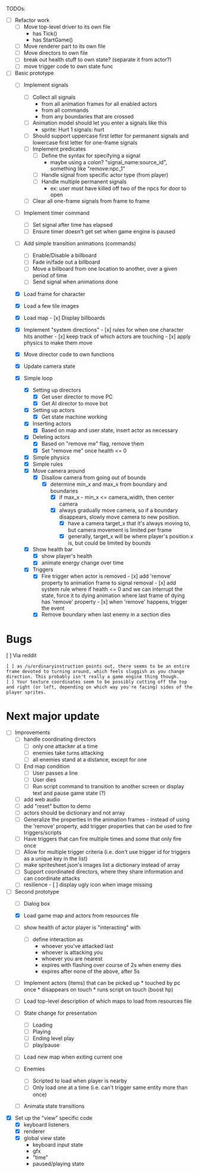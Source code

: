 
TODOs:

- [ ] Refactor work
    - [ ] Move top-level driver to its own file
        - has Tick()
        - has StartGame()
    - [ ] Move renderer part to its own file
    - [ ] Move directors to own file
    - [ ] break out health stuff to own state? (separate it from actor?)
    - [ ] move trigger code to own state func

- [ ] Basic prototype
    - [ ] Implement signals
        - [ ] Collect all signals
            - from all animation frames for all enabled actors
            - from all commands
            - from any boundaries that are crossed
        - [ ] Animation model should let you enter a signals like this
            - sprite: Hurt 1
              signals: hurt
        - [ ] Should support uppercase first letter for permanent signals and lowercase first letter for one-frame signals
        - [ ] Implement predicates
            - [ ] Define the syntax for specifying a signal 
                - maybe using a colon? "signal_name:source_id", something like "remove:npc_1"
            - [ ] Handle signal from specific actor type (from player)
            - [ ] Handle multiple permanent signals
                - ex: user must have killed off two of the npcs for door to open
        - [ ] Clear all one-frame signals from frame to frame
    - [ ] Implement timer command
        - [ ] Set signal after time has elapsed
        - [ ] Ensure timer doesn't get set when game engine is paused 
    - [ ] Add simple transition animations (commands)
        - [ ] Enable/Disable a billboard
        - [ ] Fade in/fade out a billboard
        - [ ] Move a billboard from one location to another, over a given period of time
        - [ ] Send signal when animations done
            
    - [x] Load frame for character
    - [x] Load a few tile images
    - [x] Load map
          - [x] Display billboards
    - [x] Implement "system directions"
          - [x] rules for when one character hits another
                - [x] keep track of which actors are touching
          - [x] apply physics to make them move
    - [x] Move director code to own functions

    - [x] Update camera state

    - [x] Simple loop
        - [x] Setting up directors
            - [x] Get user director to move PC
            - [x] Get AI director to move bot
        - [x] Setting up actors
            - [x] Get state machine working
        - [x] Inserting actors
            - [x] Based on map and user state, insert actor as necessary
        - [x] Deleting actors
            - [x] Based on "remove me" flag, remove them
            - [x] Set "remove me" once health <= 0
        - [x] Simple physics
        - [x] Simple rules
        - [x] Move camera around
            - [x] Disallow camera from going out of bounds
                - [x] determine min_x and max_x from boundary and boundaries
                    - [x] if max_x - min_x <= camera_width, then center camera
                    - [x] always gradually move camera, so if a boundary disappears, slowly move camera
                          to new position. 
                        - [x] have a camera target_x that it's always moving to, but camera movement is limited per frame
                        - [x] generally, target_x will be where player's position.x is, but could be limited by bounds
        - [x] Show health bar
            - [x] show player's health
            - [x] animate energy change over time
        - [x] Triggers
            - [x] Fire trigger when actor is removed
                  - [x] add 'remove' property to animation frame to signal removal
                  - [x] add system rule where if health <= 0 and we can interrupt the state, force it to dying animation
                        where last frame of dying has 'remove' property
                  - [x] when 'remove' happens, trigger the event
            - [x] Remove boundary when last enemy in a section dies

# Bugs

[ ] Via reddit

    [ ] as /u/ordinaryinstruction points out, there seems to be an entire frame devoted to turning around, which feels sluggish as you change direction. This probably isn't really a game engine thing though.
    [ ] Your texture coordinates seem to be possibly cutting off the top and right (or left, depending on which way you're facing) sides of the player sprites.
    

# Next major update

- [ ] Improvements
    - [ ] handle coordinating directors
        - [ ] only one attacker at a time
        - [ ] enemies take turns attacking
        - [ ] all enemies stand at a distance, except for one
    - [ ] End map condition
        - [ ] User passes a line
        - [ ] User dies
        - [ ] Run script command to transition to another screen or display text and pause game state (?)
    - [ ] add web audio
    - [ ] add "reset" button to demo
    - [ ] actors should be dictionary and not array
    - [ ] Generalize the properties in the animation frames
          - instead of using the 'remove' property, add trigger properties that can be used to fire triggers/scripts
    - [ ] Have triggers that can fire multiple times and some that only fire once
    - [ ] Allow for multiple trigger criteria (i.e. don't use trigger id for triggers as a unique key in the list)
    - [ ] make spritesheet.json's images list a dictionary instead of array
    - [ ] Support coordinated directors, where they share information and can coordinate attacks
    - [ ] resilience
          - [ ] display ugly icon when image missing

- [ ] Second prototype
    - [ ] Dialog box

    - [x] Load game map and actors from resources file
    - [ ] show health of actor player is "interacting" with
        - [ ] define interaction as
            - whoever you've attacked last
            - whoever is attacking you
            - whoever you are nearest
            - expires with flashing over course of 2s when enemy dies
            - expires after none of the above, after 5s
    - [ ] Implement actors (items) that can be picked up
          * touched by pc once
          * disappears on touch
          * runs script on touch (boost hp)
    - [ ] Load top-level description of which maps to load from resources file
    - [ ] State change for presentation
        - [ ] Loading
        - [ ] Playing
        - [ ] Ending level play
        - [ ] play/pause
    - [ ] Load new map when exiting current one
    - [ ] Enemies
        - [ ] Scripted to load when player is nearby
        - [ ] Only load one at a time (i.e. can't trigger same entity more than once)
     - [ ] Animata state transitions

- [x] Set up the "view" specific code
    - [x] keyboard listeners
    - [x] renderer
    - [x] global view state
        - keyboard input state
        - gfx
        - "time"
        - paused/playing state

